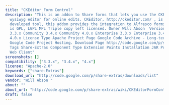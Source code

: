 ```yaml
---
title: "CKEditor Form Control"
description: "This is an addon to Share forms that lets you use the CKEditor as a
  wysiwyg editor for online edits. CKEditor, http://ckeditor.com/ , is a separately
  developed tool, this addon provides the integration to Alfresco forms. CKEditor
  is GPL, LGPL MPL Triple copy left licensed. Owner Will Abson ‌ Versions Community
  3.3.x Community 3.4.x Community 4.0.x Enterprise 3.3.x Enterprise 3.4.x Enterprise
  4.0.x License Type Apache Project Page Google Code Archive - Long-term storage for
  Google Code Project Hosting. Download Page http://code.google.com/p/share-extras/downloads/list
  Tags Share-Extras Component Type Extension Points Installation JAR Products Share
  Web Client"
screenshots: []
compatibility: ["3.3.x", "3.4.x", "4.x"]
license: "Apache-2.0"
keywords: ["share-Extras"]
download_url: "http://code.google.com/p/share-extras/downloads/list"
vendor: "Will Abson ‌"
about: ""
about_url: "http://code.google.com/p/share-extras/wiki/CKEditorFormControl"
draft: false
---
```

